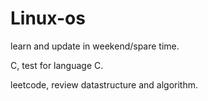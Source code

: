# Linux-os
learn and update in weekend/spare time.

C, test for language C.

leetcode, review datastructure and algorithm.
